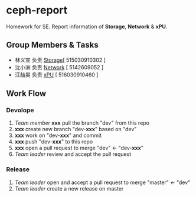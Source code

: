 ﻿# ceph-report
Homework for SE. Report information of **Storage**, **Network** & **xPU**.
## Group Members & Tasks
- 林义宣 负责 [Storage](./Storage.md)[ 515030910302 ]
- 沈小洲 负责 [Network](./network.md) [ 5142609052 ]
- 汪喆昊 负责 [xPU](./xPU.md) [ 516030910460 ]
## Work Flow
### Devolope
1. _Team member_ **xxx** pull the branch "dev" from this repo
2. **xxx** create new branch "dev-**xxx**" based on "dev"
3. **xxx** work on "dev-**xxx**" and commit
4. **xxx** push "dev-**xxx**" to this repo
5. **xxx** open a pull request to merge "dev" <- "dev-**xxx**"
6. _Team leader_ review and accept the pull request
### Release
1. _Team leader_ open and accept a pull request to merge "master" <- "dev"
2. _Team leader_ create a new release on master
